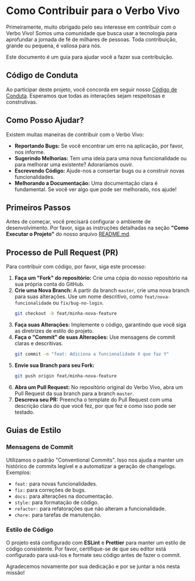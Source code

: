 # Como Contribuir para o Verbo Vivo

Primeiramente, muito obrigado pelo seu interesse em contribuir com o Verbo Vivo! Somos uma comunidade que busca usar a tecnologia para aprofundar a jornada de fé de milhares de pessoas. Toda contribuição, grande ou pequena, é valiosa para nós.

Este documento é um guia para ajudar você a fazer sua contribuição.

## Código de Conduta

Ao participar deste projeto, você concorda em seguir nosso [Código de Conduta](CODE_OF_CONDUCT.md). Esperamos que todas as interações sejam respeitosas e construtivas.

## Como Posso Ajudar?

Existem muitas maneiras de contribuir com o Verbo Vivo:

*   **Reportando Bugs:** Se você encontrar um erro na aplicação, por favor, nos informe.
*   **Sugerindo Melhorias:** Tem uma ideia para uma nova funcionalidade ou para melhorar uma existente? Adoraríamos ouvir.
*   **Escrevendo Código:** Ajude-nos a consertar bugs ou a construir novas funcionalidades.
*   **Melhorando a Documentação:** Uma documentação clara é fundamental. Se você ver algo que pode ser melhorado, nos ajude!

## Primeiros Passos

Antes de começar, você precisará configurar o ambiente de desenvolvimento. Por favor, siga as instruções detalhadas na seção **"Como Executar o Projeto"** do nosso arquivo [README.md](README.md).

## Processo de Pull Request (PR)

Para contribuir com código, por favor, siga este processo:

1.  **Faça um "Fork" do repositório:** Crie uma cópia do nosso repositório na sua própria conta do GitHub.
2.  **Crie uma Nova Branch:** A partir da branch `master`, crie uma nova branch para suas alterações. Use um nome descritivo, como `feat/nova-funcionalidade` ou `fix/bug-no-login`.
    ```bash
    git checkout -b feat/minha-nova-feature
    ```
3.  **Faça suas Alterações:** Implemente o código, garantindo que você siga as diretrizes de estilo do projeto.
4.  **Faça o "Commit" de suas Alterações:** Use mensagens de commit claras e descritivas.
    ```bash
    git commit -m "feat: Adiciona a funcionalidade X que faz Y"
    ```
5.  **Envie sua Branch para seu Fork:**
    ```bash
    git push origin feat/minha-nova-feature
    ```
6.  **Abra um Pull Request:** No repositório original do Verbo Vivo, abra um Pull Request da sua branch para a branch `master`.
7.  **Descreva seu PR:** Preencha o template do Pull Request com uma descrição clara do que você fez, por que fez e como isso pode ser testado.

## Guias de Estilo

### Mensagens de Commit

Utilizamos o padrão "Conventional Commits". Isso nos ajuda a manter um histórico de commits legível e a automatizar a geração de changelogs. Exemplos:
*   `feat:` para novas funcionalidades.
*   `fix:` para correções de bugs.
*   `docs:` para alterações na documentação.
*   `style:` para formatação de código.
*   `refactor:` para refatorações que não alteram a funcionalidade.
*   `chore:` para tarefas de manutenção.

### Estilo de Código

O projeto está configurado com **ESLint** e **Prettier** para manter um estilo de código consistente. Por favor, certifique-se de que seu editor está configurado para usá-los e formate seu código antes de fazer o commit.

Agradecemos novamente por sua dedicação e por se juntar a nós nesta missão!
